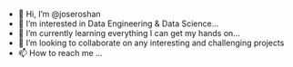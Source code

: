 - 👋 Hi, I’m @joseroshan
- 👀 I’m interested in Data Engineering & Data Science...
- 🌱 I’m currently learning everything I can get my hands on...
- 💞️ I’m looking to collaborate on any interesting and challenging projects
- 📫 How to reach me ...

<!---
joseroshan/joseroshan is a ✨ special ✨ repository because its `README.md` (this file) appears on your GitHub profile.
You can click the Preview link to take a look at your changes.
--->
